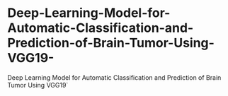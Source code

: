 # Deep-Learning-Model-for-Automatic-Classification-and-Prediction-of-Brain-Tumor-Using-VGG19-
Deep Learning Model for Automatic Classification and Prediction of Brain Tumor Using VGG19`
